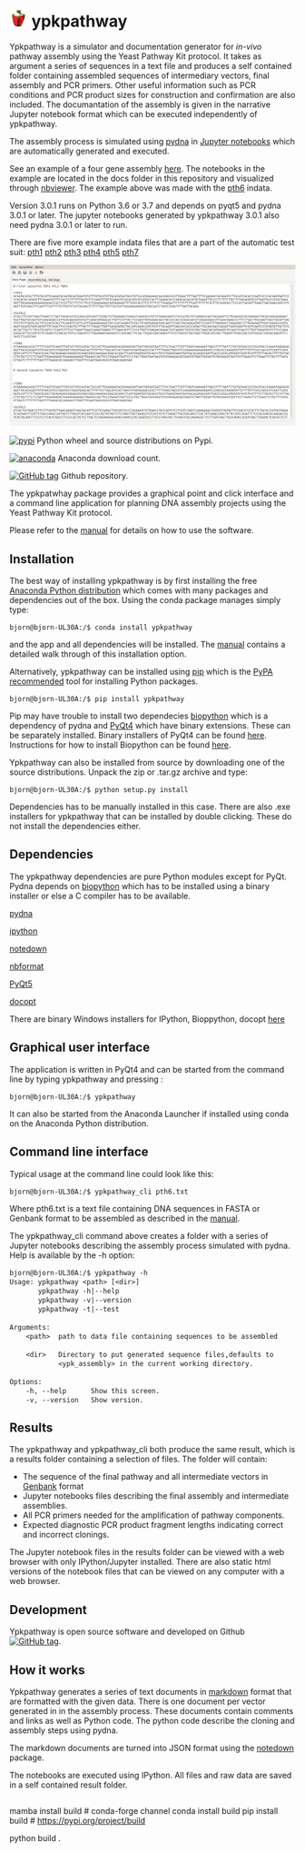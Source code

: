 # [![icon](https://raw.githubusercontent.com/BjornFJohansson/ypkpathway/master/icon.resized.png)](https://pypi.python.org/pypi/ypkpathway/) ypkpathway

Ypkpathway is a simulator and documentation generator for _in-vivo_ pathway assembly using the Yeast Pathway Kit protocol.
It takes as argument a series of sequences in a text file and produces a self contained folder containing assembled sequences
of intermediary vectors, final assembly and PCR primers. Other useful information such as PCR conditions and PCR product sizes
for construction and confirmation are also included. The documantation of the assembly is given in the narrative
Jupyter notebook format which can be executed independently of ypkpathway.

The assembly process is simulated using [pydna](https://github.com/BjornFJohansson/pydna)
in [Jupyter notebooks](http://ipython.org/notebook.html) which are automatically generated and executed.

See an example of a four gene assembly [here](http://nbviewer.ipython.org/github/BjornFJohansson/ypkpathway/blob/master/docs/pth6/pw.ipynb).
The notebooks in the example are located in the docs folder in this repository and visualized through [nbviewer](http://nbviewer.ipython.org/).
The example above was made with the [pth6](http://nbviewer.ipython.org/github/BjornFJohansson/ypkpathway/blob/master/tests/pth6.txt) indata.

Version 3.0.1 runs on Python 3.6 or 3.7 and depends on pyqt5 and pydna 3.0.1 or later.
The jupyter notebooks generated by ypkpathway 3.0.1 also need pydna 3.0.1 or later to run.

There are five more example indata files that are a part of the automatic test suit:
[pth1](http://nbviewer.ipython.org/github/BjornFJohansson/ypkpathway/blob/master/tests/pth1.txt)
[pth2](http://nbviewer.ipython.org/github/BjornFJohansson/ypkpathway/blob/master/tests/pth2.txt)
[pth3](http://nbviewer.ipython.org/github/BjornFJohansson/ypkpathway/blob/master/tests/pth3.txt)
[pth4](http://nbviewer.ipython.org/github/BjornFJohansson/ypkpathway/blob/master/tests/pth4.txt)
[pth5](http://nbviewer.ipython.org/github/BjornFJohansson/ypkpathway/blob/master/tests/pth5.txt)
[pth7](http://nbviewer.ipython.org/github/BjornFJohansson/ypkpathway/blob/master/tests/pth7.txt)

[![screenshot](https://raw.githubusercontent.com/BjornFJohansson/ypkpathway/master/screenshot.resized.png)](https://github.com/BjornFJohansson/ypkpathway)

[![pypi](https://img.shields.io/pypi/pyversions/ypkpathway.svg)](https://pypi.python.org/pypi/ypkpathway/) Python wheel and source distributions on Pypi.

[![anaconda](https://anaconda.org/bjornfjohansson/ypkpathway/badges/downloads.svg)](https://anaconda.org/bjornfjohansson/ypkpathway) Anaconda download count.

[![GitHub tag](https://img.shields.io/github/tag/BjornFJohansson/ypkpathway.svg)](https://github.com/BjornFJohansson/ypkpathway) Github repository.

The ypkpatwhay package provides a graphical point and click interface and a command line application for planning DNA assembly projects
using the Yeast Pathway Kit protocol.

Please refer to the [manual](https://github.com/BjornFJohansson/ypkpathway/blob/master/docs/manual.pdf) for details on how to use the software.

## Installation

The best way of installing ypkpathway is by first installing the free [Anaconda Python distribution](https://store.continuum.io/cshop/anaconda/) which comes with
many packages and dependencies out of the box. Using the conda package manages simply type:

    bjorn@bjorn-UL30A:/$ conda install ypkpathway

and the app and all dependencies will be installed. The [manual](https://github.com/BjornFJohansson/ypkpathway/blob/master/docs/manual.pdf) contains a detailed
walk through of this installation option.

Alternatively, ypkpathway can be installed using [pip](https://pypi.python.org/pypi/pip) which is the [PyPA recommended](https://python-packaging-user-guide.readthedocs.org/en/latest/current.html) tool for installing Python packages.

    bjorn@bjorn-UL30A:/$ pip install ypkpathway

Pip may have trouble to install two dependecies [biopython](https://pypi.python.org/pypi/biopython) which is a dependency of pydna and [PyQt4](https://pypi.python.org/pypi/PyQt4/4.11.4) which have binary extensions.
These can be separately installed. Binary installers of PyQt4 can be found [here](http://www.riverbankcomputing.com/software/pyqt/download). Instructions for how to install Biopython can
be found [here](http://biopython.org/wiki/Download).

Ypkpathway can also be installed from source by downloading one of the source distributions. Unpack the zip or .tar.gz archive and type:

    bjorn@bjorn-UL30A:/$ python setup.py install

Dependencies has to be manually installed in this case. There are also .exe installers for ypkpathway that can be installed by double clicking.
These do not install the dependencies either.

## Dependencies

The ypkpathway dependencies are pure Python modules except for PyQt.
Pydna depends on [biopython](https://pypi.python.org/pypi/biopython) which has
to be installed using a binary installer or else a C compiler has to be available.

[pydna](https://pypi.python.org/pypi/pydna)

[ipython](https://pypi.python.org/pypi/ipython)

[notedown](https://pypi.python.org/pypi/notedown)

[nbformat](https://pypi.python.org/pypi/nbformat/4.3.0)

[PyQt5](https://pypi.python.org/pypi/PyQt5)

[docopt](https://pypi.python.org/pypi/docopt)

There are binary Windows installers for IPython, Bioppython, docopt [here](http://www.lfd.uci.edu/~gohlke/pythonlibs/)

## Graphical user interface

The application is written in PyQt4 and can be started from the command line by typing ypkpathway and pressing <enter>:

    bjorn@bjorn-UL30A:/$ ypkpathway

It can also be started from the Anaconda Launcher if installed using conda on the Anaconda Python distribution.


## Command line interface

Typical usage at the command line could look like this:

    bjorn@bjorn-UL30A:/$ ypkpathway_cli pth6.txt

Where pth6.txt is a text file containing DNA sequences in FASTA or Genbank format to be assembled as described in the [manual](https://github.com/BjornFJohansson/ypkpathway/blob/master/docs/manual.pdf).

The ypkpathway_cli command above creates a folder with a series of Jupyter notebooks describing
the assembly process simulated with pydna. Help is available by the -h option:

    bjorn@bjorn-UL30A:/$ ypkpathway -h
    Usage: ypkpathway <path> [<dir>]
           ypkpathway -h|--help
           ypkpathway -v|--version
           ypkpathway -t|--test

    Arguments:
        <path>  path to data file containing sequences to be assembled

        <dir>   Directory to put generated sequence files,defaults to
                <ypk_assembly> in the current working directory.

    Options:
        -h, --help      Show this screen.
        -v, --version   Show version.


## Results

The ypkpathway and ypkpathway_cli both produce the same result, which is a results folder containing a selection of files.
The folder will contain:

-   The sequence of the final pathway and all intermediate vectors in [Genbank](http://www.ncbi.nlm.nih.gov/Sitemap/samplerecord.html) format
-   Jupyter notebooks files describing the final assembly and intermediate assemblies.
-   All PCR primers needed for the amplification of pathway components.
-   Expected diagnostic PCR product fragment lengths indicating correct and incorrect clonings.

The Jupyter notebook files in the results folder can be viewed with a web browser with only IPython/Jupyter installed.
There are also static html versions of the notebook files that can be viewed on any computer with a web browser.

## Development

Ypkpathway is open source software and developed on
Github [![GitHub tag](https://img.shields.io/github/tag/BjornFJohansson/ypkpathway.svg)](https://github.com/BjornFJohansson/ypkpathway).

## How it works

Ypkpathway generates a series of text documents in [markdown](http://daringfireball.net/projects/markdown/) format
that are formatted with the given data. There is one document per vector generated in in the assembly process.
These documents contain comments and links as well as Python code. The python code describe the cloning and assembly
steps using pydna.

The markdown documents are turned into JSON format using the [notedown](https://github.com/aaren/notedown) package.

The notebooks are executed using IPython. All files and
raw data are saved in a self contained result folder.




##

mamba install build # conda-forge channel
conda install build
pip install build # https://pypi.org/project/build


python build .
